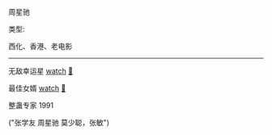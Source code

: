周星驰

类型:

西化、香港、老电影

<hr>

无敌幸运星 [watch](https://movie.douban.com/subject/1400668/) [🎦]()

最佳女婿 [watch](https://movie.douban.com/subject/1400666/) [🎦]()

整蛊专家 1991

("张学友 周星驰 莫少聪，张敏")

